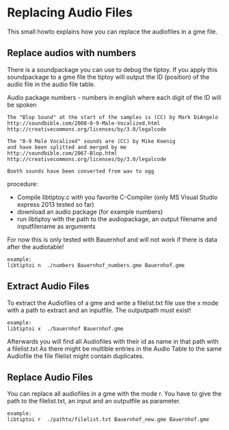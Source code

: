 Replacing Audio Files
==============

This small howto explains how you can replace the audiofiles in a gme file.


Replace audios with numbers
---------------------------

There is a soundpackage you can use to debug the tiptoy.
If you apply this soundpackage to a gme file the tiptoy will output the ID (position) of the audio file in the audio file table.

Audio package
numbers - numbers in english where each digit of the ID will be spoken
 
	The "Blop Sound" at the start of the samples is (CC) by Mark DiAngelo
	http://soundbible.com/2008-0-9-Male-Vocalized.html
	http://creativecommons.org/licenses/by/3.0/legalcode

	The "0-9 Male Vocalized" sounds are (CC) by Mike Koenig
	and have been splitted and merged by me
	http://soundbible.com/2067-Blop.html
	http://creativecommons.org/licenses/by/3.0/legalcode

	Booth sounds have been converted from wav to ogg

procedure:
 * Compile libtiptoy.c with you favorite C-Compiler (only MS Visual Studio express 2013 tested so far)
 * download  an audio package (for example numbers)
 * run libtiptoy with the path to the audiopackage, an output filename and inputfilename as arguments

For now this is only tested with Bauernhof and will not work if there is data after the audiotable!
	
	example:
	libtiptoi n  ./numbers Bauernhof_numbers.gme Bauernhof.gme


Extract Audio Files
-----------------

To extract the Audiofiles of a gme and write a filelist.txt file use the x mode with a path to extract and an inputfile.
The outputpath must exist!

	example:
	libtiptoi x  ./bauernhof Bauernhof.gme
   
Afterwards you will find all Audiofiles with their id as name in that path with a filelist.txt 
As there might be multible entries in the Audio Table to the same Audiofile the file filelist might contain duplicates.


Replace Audio Files
-----------------

You can replace all audiofiles in a gme with the mode r. You have to give the path to the filelist.txt, an input and an outputfile as parameter.

	example:
	libtiptoi r  ./pathto/filelist.txt Bauernhof_new.gme Bauernhof.gme

